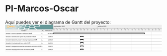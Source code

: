 # PI-Marcos-Oscar
Aquí puedes ver el diagrama de Gantt del proyecto:
![Diagrama de Gantt](docs/gantt-SA1.png)
